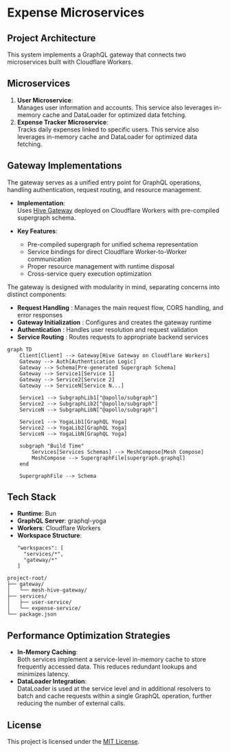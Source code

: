 # Expense Microservices

## Project Architecture

This system implements a GraphQL gateway that connects two microservices built with Cloudflare Workers.

## Microservices

1. **User Microservice**:  
   Manages user information and accounts. This service also leverages in-memory cache and DataLoader for optimized data fetching.
2. **Expense Tracker Microservice**:  
   Tracks daily expenses linked to specific users. This service also leverages in-memory cache and DataLoader for optimized data fetching.

## Gateway Implementations

The gateway serves as a unified entry point for GraphQL operations, handling authentication, request routing, and resource management.

- **Implementation**:  
  Uses [Hive Gateway](https://the-guild.dev/graphql/hive) deployed on Cloudflare Workers with pre-compiled supergraph schema.

- **Key Features**:

  - Pre-compiled supergraph for unified schema representation
  - Service bindings for direct Cloudflare Worker-to-Worker communication
  - Proper resource management with runtime disposal
  - Cross-service query execution optimization

The gateway is designed with modularity in mind, separating concerns into distinct components:

- **Request Handling** : Manages the main request flow, CORS handling, and error responses
- **Gateway Initialization** : Configures and creates the gateway runtime
- **Authentication** : Handles user resolution and request validation
- **Service Routing** : Routes requests to appropriate backend services

```mermaid
graph TD
    Client[Client] --> Gateway[Hive Gateway on Cloudflare Workers]
    Gateway --> Auth[Authentication Logic]
    Gateway --> Schema[Pre-generated Supergraph Schema]
    Gateway --> Service1[Service 1]
    Gateway --> Service2[Service 2]
    Gateway --> ServiceN[Service N...]

    Service1 --> SubgraphLib1["@apollo/subgraph"]
    Service2 --> SubgraphLib2["@apollo/subgraph"]
    ServiceN --> SubgraphLibN["@apollo/subgraph"]

    Service1 --> YogaLib1[GraphQL Yoga]
    Service2 --> YogaLib2[GraphQL Yoga]
    ServiceN --> YogaLibN[GraphQL Yoga]

    subgraph "Build Time"
        Services[Services Schemas] --> MeshCompose[Mesh Compose]
        MeshCompose --> SupergraphFile[supergraph.graphql]
    end

    SupergraphFile --> Schema
```

## Tech Stack

- **Runtime**: Bun
- **GraphQL Server**: graphql-yoga
- **Workers**: Cloudflare Workers
- **Workspace Structure**:
  ```
  "workspaces": [
    "services/*",
    "gateway/*"
  ]
  ```

```
project-root/
├── gateway/
│   └── mesh-hive-gateway/
├── services/
│   ├── user-service/
│   └── expense-service/
└── package.json
```

## Performance Optimization Strategies

- **In-Memory Caching**:  
  Both services implement a service-level in-memory cache to store frequently accessed data. This reduces redundant lookups and minimizes latency.
- **DataLoader Integration**:  
  DataLoader is used at the service level and in additional resolvers to batch and cache requests within a single GraphQL operation, further reducing the number of external calls.

## License

This project is licensed under the [MIT License](LICENSE).
